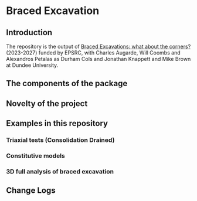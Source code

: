 # Braced Excavation

## Introduction

The repository is the output of [Braced Excavations: what about the corners?](https://gow.epsrc.ukri.org/NGBOViewGrant.aspx?GrantRef=EP/X024849/1) (2023-2027) funded by EPSRC, with Charles Augarde, Will Coombs and Alexandros Petalas as Durham CoIs and Jonathan Knappett and Mike Brown at Dundee University. 

## The components of the package

## Novelty of the project

## Examples in this repository

### Triaxial tests (Consolidation Drained)

### Constitutive models

### 3D full analysis of braced excavation

## Change Logs
